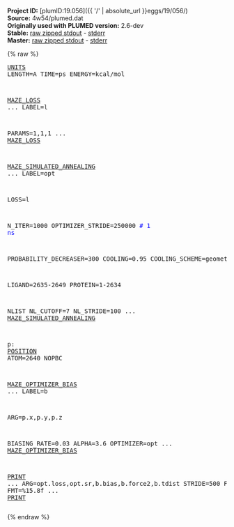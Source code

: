 **Project ID:** [plumID:19.056]({{ '/' | absolute_url }}eggs/19/056/)  
**Source:** 4w54/plumed.dat  
**Originally used with PLUMED version:** 2.6-dev  
**Stable:** [raw zipped stdout](plumed.dat.plumed.stdout.txt.zip) - [stderr](plumed.dat.plumed.stderr)  
**Master:** [raw zipped stdout](plumed.dat.plumed_master.stdout.txt.zip) - [stderr](plumed.dat.plumed_master.stderr)  

{% raw %}<pre>
<a href="https://plumed.github.io/doc-master/user-doc/html/_u_n_i_t_s.html">UNITS</a> LENGTH=A TIME=ps ENERGY=kcal/mol

<a href="https://plumed.github.io/doc-master/user-doc/html/_m_a_z_e__l_o_s_s.html">MAZE_LOSS</a> ...
  LABEL=l

  PARAMS=1,1,1
... <a href="https://plumed.github.io/doc-master/user-doc/html/_m_a_z_e__l_o_s_s.html">MAZE_LOSS</a>

<a href="https://plumed.github.io/doc-master/user-doc/html/_m_a_z_e__s_i_m_u_l_a_t_e_d__a_n_n_e_a_l_i_n_g.html">MAZE_SIMULATED_ANNEALING</a> ...
  LABEL=opt
  
  LOSS=l
  
  N_ITER=1000
  OPTIMIZER_STRIDE=250000 <span style="color:blue"># 1 ns</span>

  PROBABILITY_DECREASER=300
  COOLING=0.95
  COOLING_SCHEME=geometric  
   
  LIGAND=2635-2649
  PROTEIN=1-2634

  NLIST
  NL_CUTOFF=7
  NL_STRIDE=100
... <a href="https://plumed.github.io/doc-master/user-doc/html/_m_a_z_e__s_i_m_u_l_a_t_e_d__a_n_n_e_a_l_i_n_g.html">MAZE_SIMULATED_ANNEALING</a>

p: <a href="https://plumed.github.io/doc-master/user-doc/html/_p_o_s_i_t_i_o_n.html">POSITION</a> ATOM=2640 NOPBC

<a href="https://plumed.github.io/doc-master/user-doc/html/_m_a_z_e__o_p_t_i_m_i_z_e_r__b_i_a_s.html">MAZE_OPTIMIZER_BIAS</a> ...
  LABEL=b  

  ARG=p.x,p.y,p.z

  BIASING_RATE=0.03
  ALPHA=3.6
  OPTIMIZER=opt
... <a href="https://plumed.github.io/doc-master/user-doc/html/_m_a_z_e__o_p_t_i_m_i_z_e_r__b_i_a_s.html">MAZE_OPTIMIZER_BIAS</a>

<a href="https://plumed.github.io/doc-master/user-doc/html/_p_r_i_n_t.html">PRINT</a> ...
  ARG=opt.loss,opt.sr,b.bias,b.force2,b.tdist
  STRIDE=500
  FILE=colvar
  FMT=%15.8f 
... <a href="https://plumed.github.io/doc-master/user-doc/html/_p_r_i_n_t.html">PRINT</a>
</pre>{% endraw %}
